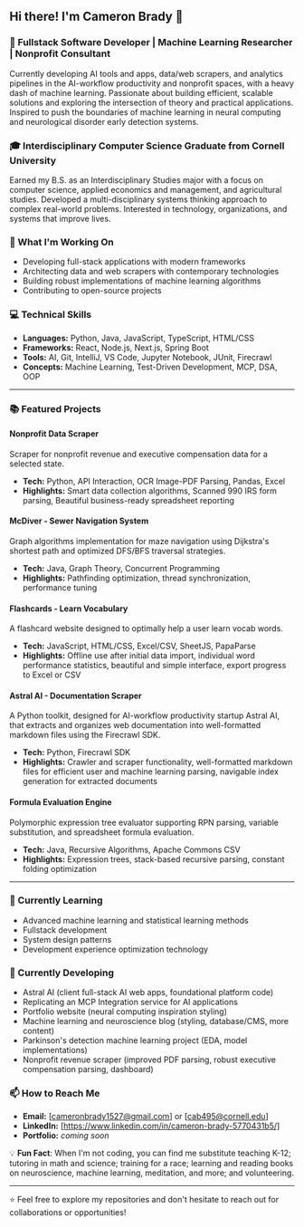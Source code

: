 ## Hi there! I'm Cameron Brady 👋

### 🧠 Fullstack Software Developer | Machine Learning Researcher | Nonprofit Consultant
Currently developing AI tools and apps, data/web scrapers, and analytics pipelines in the AI-workflow productivity and nonprofit spaces, with a heavy dash of machine learning. Passionate about building efficient, scalable solutions and exploring the intersection of theory and practical applications. Inspired to push the boundaries of machine learning in neural computing and neurological disorder early detection systems.

### 🎓 Interdisciplinary Computer Science Graduate from Cornell University
Earned my B.S. as an Interdisciplinary Studies major with a focus on computer science, applied economics and management, and agricultural studies. Developed a multi-disciplinary systems thinking approach to complex real-world problems. Interested in technology, organizations, and systems that improve lives.

### 🚀 What I'm Working On
- Developing full-stack applications with modern frameworks
- Architecting data and web scrapers with contemporary technologies
- Building robust implementations of machine learning algorithms
- Contributing to open-source projects

### 💻 Technical Skills
- **Languages:** Python, Java, JavaScript, TypeScript, HTML/CSS
- **Frameworks:** React, Node.js, Next.js, Spring Boot
- **Tools:** AI, Git, IntelliJ, VS Code, Jupyter Notebook, JUnit, Firecrawl
- **Concepts:** Machine Learning, Test-Driven Development, MCP, DSA, OOP

---

### 📚 Featured Projects
#### Nonprofit Data Scraper
Scraper for nonprofit revenue and executive compensation data for a selected state.
- **Tech:** Python, API Interaction, OCR Image-PDF Parsing, Pandas, Excel
- **Highlights:** Smart data collection algorithms, Scanned 990 IRS form parsing, Beautiful business-ready spreadsheet reporting

#### McDiver - Sewer Navigation System
Graph algorithms implementation for maze navigation using Dijkstra's shortest path and optimized DFS/BFS traversal strategies.
- **Tech:** Java, Graph Theory, Concurrent Programming
- **Highlights:** Pathfinding optimization, thread synchronization, performance tuning

#### Flashcards - Learn Vocabulary
A flashcard website designed to optimally help a user learn vocab words.
- **Tech:** JavaScript, HTML/CSS, Excel/CSV, SheetJS, PapaParse
- **Highlights:** Offline use after initial data import, individual word performance statistics, beautiful and simple interface, export progress to Excel or CSV

#### Astral AI - Documentation Scraper
A Python toolkit, designed for AI-workflow productivity startup Astral AI, that extracts and organizes web documentation into well-formatted markdown files using the Firecrawl SDK.
- **Tech:** Python, Firecrawl SDK
- **Highlights:** Crawler and scraper functionality, well-formatted markdown files for efficient user and machine learning parsing, navigable index generation for extracted documents

#### Formula Evaluation Engine
Polymorphic expression tree evaluator supporting RPN parsing, variable substitution, and spreadsheet formula evaluation.
- **Tech:** Java, Recursive Algorithms, Apache Commons CSV
- **Highlights:** Expression trees, stack-based recursive parsing, constant folding optimization

---

### 🌱 Currently Learning
- Advanced machine learning and statistical learning methods
- Fullstack development
- System design patterns
- Development experience optimization technology

### 📝 Currently Developing
- Astral AI (client full-stack AI web apps, foundational platform code)
- Replicating an MCP Integration service for AI applications
- Portfolio website (neural computing inspiration styling)
- Machine learning and neuroscience blog (styling, database/CMS, more content)
- Parkinson's detection machine learning project (EDA, model implementations)
- Nonprofit revenue scraper (improved PDF parsing, robust executive compensation parsing, dashboard)

### 📫 How to Reach Me
- **Email:** [cameronbrady1527@gmail.com] or [cab495@cornell.edu]
- **LinkedIn:** [https://www.linkedin.com/in/cameron-brady-5770431b5/]
- **Portfolio:** *coming soon*

💡 **Fun Fact**:
When I'm not coding, you can find me substitute teaching K-12; tutoring in math and science; training for a race; learning and reading books on neuroscience, machine learning, meditation, and more; and volunteering.

---

⭐️ Feel free to explore my repositories and don't hesitate to reach out for collaborations or opportunities!
